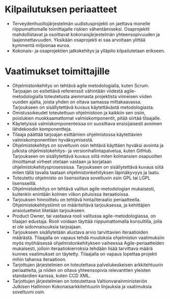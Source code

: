 # Kilpailutuksen periaatteet
- Terveydenhuoltojärjestelmän uudistusprojekti on jaettava monelle riippumattomalle toimittajalle riskien vähentämiseksi. Osaprojektit mahdollistavat ja osoittavat kokonaisjärjestelmän yhteensopivuuden ja laajennettavuuden. Yksikään osaprojekti ei saa arvoltaan ylittää kymmentä miljoonaa euroa.
- Kokonais- ja osaprojektien jatkokehitys ja ylläpito kilpailutetaan erikseen.

# Vaatimukset toimittajille
- Ohjelmistonkehitys on tehtävä agile metodologialla, kuten Scrum. Tarjoajan on esitettävä referenssit vähintään viidestä agile-metodologialla toteutetusta aiemmasta projektista viimeisen viiden vuoden ajalta, joista yhden on oltava samassa mittakaavassa. Tarjoukseen on sisällytettävä kuvaus käytettävästä metodologiasta.
- Omistusoikeudet toteutettuun ohjelmistoon ja kaikkiin sen osiin, poislukien muokkaamattomat valmiskomponentit, pitää siirtää tilaajalle.
- Käytetyissä valmiskomponenteissa on suosittava ensisijaisesti avoimen lähdekoodin komponentteja.
- Tilaaja päättää tarjoajan esittämien ohjelmistossa käytettävien valmiskomponenttien hyväksymisestä.
- Ohjelmistokehitys on soveltuvin osin tehtävä käyttäen hyväksi avointa ja julkista ohjelmistokehitys- ja versionhallintapalvelua, kuten GitHub. Tarjoukseen on sisällytettävä kuvaus siitä miten kolmansien osapuolten ilmoittamat virheet otetaan vastaan ja korjataan ohjelmistokehitysprosessissa. Tarjoukseen on sisällytettävä kuvaus siitä miten tällä tavalla taataan ohjelmistonkehityksen läpinäkyvyys ja laatu.
- Toteutettu ohjelmisto on lisensoitava soveltuvin osin GPL tai LGPL lisensseillä.
- Ohjelmistokehitys on tehtävä valitun agile-metodologian mukaisesti, kuitenkin enintään kolmen viikon pituisissa iteraatioissa.
- Tarjouksen hinnoittelu on tehtävä hinta/iteraatio periaatteella. Ohjelmistokehitystiimit on määriteltävä tarjouksessa, ja kehittäjien ansioluettelot liitetään tarjoukseen.
- Product Owner, tai vastaava rooli valitussa agile-metodologiassa, on tilaajan edustaja. Rooli voidaan täyttää riippumattomalla konsultilla, jolla ei ole sidonnaisuuksia tarjoajaan.
- Tarjoukseen sisällytetään alustava arvio tarvittavien iteraatioiden määrästä. Tilaajalla on vapaus tehdä muutoksia ohjelmiston vaatimuksiin myös myöhäisessä ohjelmistonkehityksen vaiheessa Agile-periaatteiden mukaisesti, jolloin iteraatiokierroksia tehdään lisää tarvittava määrä kunnes vaatimukset on täytetty. Tilaajalla on vapaus lopettaa projekti mihin tahansa iteraatioon.
- Tarjottujen järjestelmien on toteutettava palvelukeskeisen arkkitehtuurin periaatteita, ja niiden on oltava yhteensopivia relevanttien yleisten standardien kanssa, kuten CCD XML.
- Tarjottujen järjestelmien on toteutettava Valtionvarainministeriön Julkisen Hallinnon Kokonaisarkkitehtuurin linjauksia ja vaatimuksia soveltuvni osin.
